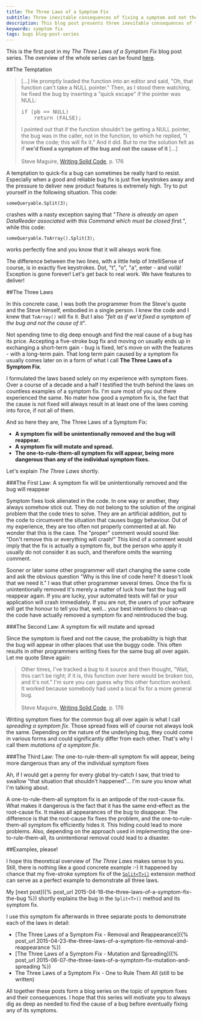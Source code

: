 ```yaml
---
title: The Three Laws of a Symptom Fix
subtitle: Three inevitable consequences of fixing a symptom and not the cause of a bug
description: This blog post presents three inevitable consequences of fixing a symptom and not the cause of a bug.
keywords: symptom fix
tags: bugs blog-post-series
---
```

<p class='alert alert-info'>
This is the first post in my <em>The Three Laws of a Symptom Fix</em> blog post series. The overview of the whole series can be found <a href="{% post_url 2015-06-07-the-three-laws-of-a-symptom-fix-overview %}">here</a>.
</p>

##The Temptation

<blockquote>
<p>[...] He promptly loaded the function into an editor and said, "Oh, that function can't take a NULL pointer." Then, as I stood there watching, he fixed the bug by inserting a "quick escape" if the pointer was NULL:
</p>
<pre>if (pb == NULL)
    return (FALSE);
</pre>
<p>I pointed out that if the function shouldn't be getting a NULL pointer, the bug was in the caller, not in the function, to which he replied, "I know the code; this will fix it." And it did. But to me the solution felt as if <strong>we'd fixed a symptom of the bug and not the cause of it</strong> [...]
<br/><br/>
Steve Maguire, <a href="http://www.amazon.com/Writing-Solid-Code-Microsoft-Programming/dp/1556155514">Writing Solid Code</a>, p. 176
</p>
</blockquote>

A temptation to quick-fix a bug can sometimes be really hard to resist. Especially when a good and reliable bug fix is just five keystrokes away and the pressure to deliver new product features is extremely high. Try to put yourself in the following situation. This code:

    someQueryable.Split(3);

crashes with a nasty exception saying that "*There is already an open DataReader associated with this Command which must be closed first.*", while this code:

    someQueryable.ToArray().Split(3);

works perfectly fine and you know that it will always work fine.

The difference between the two lines, with a little help of IntelliSense of course, is in exactly five keystrokes. Dot, "t", "o", "a", enter - and voilà! Exception is gone forever! Let's get back to real work. We have features to deliver!

##The Three Laws

In this concrete case, I was both the programmer from the Steve's quote and the Steve himself, embodied in a single person. I knew the code and I knew that `ToArray()` will fix it. But I also "*felt as if we'd fixed a symptom of the bug and not the cause of it*".

Not spending time to dig deep enough and find the real cause of a bug has its price. Accepting a five-stroke bug fix and moving on usually ends up in exchanging a short-term gain - bug is fixed, let's move on with the features - with a long-term pain. That long term pain caused by a symptom fix usually comes later on in a form of what I call **The Three Laws of a Symptom Fix**.

I formulated the laws based solely on my experience with symptom fixes. Over a course of a decade and a half I testified the truth behind the laws on countless examples of a symptom fix. I'm sure most of you out there experienced the same. No mater how good a symptom fix is, the fact that the cause is not fixed will always result in at least one of the laws coming into force, if not all of them.

And so here they are, The Three Laws of a Symptom Fix:

- **A symptom fix will be unintentionally removed and the bug will reappear.**
- **A symptom fix will mutate and spread.**
- **The one-to-rule-them-all symptom fix will appear, being more dangerous than any of the individual symptom fixes.**

Let's explain *The Three Laws* shortly.

###The First Law: A symptom fix will be unintentionally removed and the bug will reappear

Symptom fixes look alienated in the code. In one way or another, they always somehow stick out. They do not belong to the solution of the original problem that the code tries to solve. They are an artificial addition, put to the code to circumvent the situation that causes buggy behaviour. Out of my experience, they are too often not properly commented at all. No wonder that this is the case. The "proper" comment would sound like: "Don't remove this or everything will crash!" This kind of a comment would imply that the fix is actually a symptom fix, but the person who apply it usually do not consider it as such, and therefore omits the warning comment.

Sooner or later some other programmer will start changing the same code and ask the obvious question "Why is this line of code here? It doesn't look that we need it." I was that other programmer several times. Once the fix is unintentionally removed it's merely a matter of luck how fast the bug will reappear again. If you are lucky, your automated tests will fail or your application will crash immediately. If you are not, the users of your software will get the honour to tell you that, well... your best intentions to clean-up the code have actually removed a symptom fix and reintroduced the bug.

###The Second Law: A symptom fix will mutate and spread

Since the symptom is fixed and not the cause, the probability is high that the bug will appear in other places that use the buggy code. This often results in other programmers writing fixes for the same bug all over again. Let me quote Steve again:

> Other times, I've tracked a bug to it source and then thought, "Wait, this can't be right; if it is, this function over here would be broken too, and it's not." I'm sure you can guess why this other function worked. It worked because somebody had used a local fix for a more general bug.
<br/><br/>
Steve Maguire, <a href="http://www.amazon.com/Writing-Solid-Code-Microsoft-Programming/dp/1556155514">Writing Solid Code</a>, p. 176

Writing symptom fixes for the common bug all over again is what I call *spreading a symptom fix*. Those spread fixes will of course not always look the same. Depending on the nature of the underlying bug, they could come in various forms and could significantly differ from each other. That's why I call them *mutations of a symptom fix*.

###The Third Law: The one-to-rule-them-all symptom fix will appear, being more dangerous than any of the individual symptom fixes

Ah, if I would get a penny for every global try-catch I saw, that tried to swallow "that situation that shouldn't happened"... I'm sure you know what I'm talking about.

A one-to-rule-them-all symptom fix is an antipode of the root-cause fix. What makes it dangerous is the fact that it has the same end-effect as the root-cause fix. It makes all appearances of the bug to disappear. The difference is that the root-cause fix fixes the problem, and the one-to-rule-them-all symptom fix efficiently hides it. This hiding could lead to more problems.  Also, depending on the approach used in implementing the one-to-rule-them-all, its unintentional removal could lead to a disaster.

##Examples, please!

I hope this theoretical overview of *The Three Laws* makes sense to you. Still, there is nothing like a good concrete example :-) It happened by chance that my five-stroke symptom fix of the [`Split<T>()`](https://github.com/ironcev/SwissKnife/blob/master/Source/SwissKnife/Collections/CollectionExtensions.cs) extension method can serve as a perfect example to demonstrate all three laws.

My [next post]({% post_url 2015-04-18-the-three-laws-of-a-symptom-fix-the-bug %}) shortly explains the bug in the `Split<T>()` method and its symptom fix.

I use this symptom fix afterwards in three separate posts to demonstrate each of the laws in detail:

- [The Three Laws of a Symptom Fix - Removal and Reappearance]({% post_url 2015-04-23-the-three-laws-of-a-symptom-fix-removal-and-reappearance %})
- [The Three Laws of a Symptom Fix - Mutation and Spreading]({% post_url 2015-06-07-the-three-laws-of-a-symptom-fix-mutation-and-spreading %})
- The Three Laws of a Symptom Fix - One to Rule Them All (still to be written)

All together these posts form a blog series on the topic of symptom fixes and their consequences. I hope that this series will motivate you to always dig as deep as needed to find the cause of a bug before eventually fixing any of its symptoms.